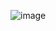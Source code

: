 ![image](https://github.com/VrushaliNehe9/AWS-3Tier-Application/assets/159874483/fbf5870a-7b23-4dcd-ae66-10dace0166ec)

